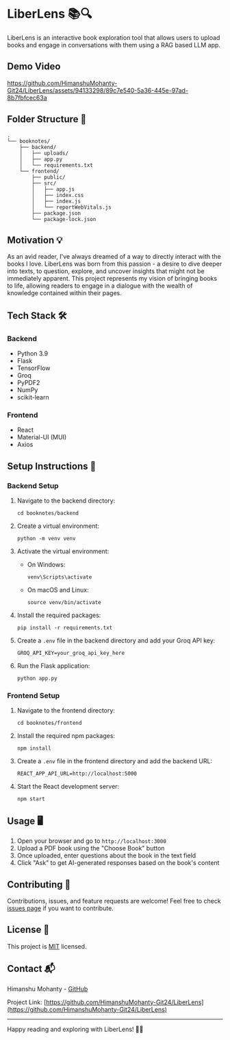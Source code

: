 # LiberLens 📚🔍

LiberLens is an interactive book exploration tool that allows users to upload books and engage in conversations with them using a RAG based LLM app.
## Demo Video


https://github.com/HimanshuMohanty-Git24/LiberLens/assets/94133298/89c7e540-5a36-445e-97ad-8b7fbfcec63a


## Folder Structure 📁

```
.
└── booknotes/
    ├── backend/
    │   ├── uploads/
    │   ├── app.py
    │   └── requirements.txt
    └── frontend/
        ├── public/
        ├── src/
        │   ├── app.js
        │   ├── index.css
        │   ├── index.js
        │   └── reportWebVitals.js
        ├── package.json
        └── package-lock.json
```

## Motivation 💡

As an avid reader, I've always dreamed of a way to directly interact with the books I love. LiberLens was born from this passion - a desire to dive deeper into texts, to question, explore, and uncover insights that might not be immediately apparent. This project represents my vision of bringing books to life, allowing readers to engage in a dialogue with the wealth of knowledge contained within their pages.

## Tech Stack 🛠️

### Backend
- Python 3.9
- Flask
- TensorFlow
- Groq
- PyPDF2
- NumPy
- scikit-learn

### Frontend
- React
- Material-UI (MUI)
- Axios

## Setup Instructions 🚀

### Backend Setup

1. Navigate to the backend directory:
   ```
   cd booknotes/backend
   ```

2. Create a virtual environment:
   ```
   python -m venv venv
   ```

3. Activate the virtual environment:
   - On Windows:
     ```
     venv\Scripts\activate
     ```
   - On macOS and Linux:
     ```
     source venv/bin/activate
     ```

4. Install the required packages:
   ```
   pip install -r requirements.txt
   ```

5. Create a `.env` file in the backend directory and add your Groq API key:
   ```
   GROQ_API_KEY=your_groq_api_key_here
   ```

6. Run the Flask application:
   ```
   python app.py
   ```

### Frontend Setup

1. Navigate to the frontend directory:
   ```
   cd booknotes/frontend
   ```

2. Install the required npm packages:
   ```
   npm install
   ```

3. Create a `.env` file in the frontend directory and add the backend URL:
   ```
   REACT_APP_API_URL=http://localhost:5000
   ```

4. Start the React development server:
   ```
   npm start
   ```

## Usage 🖥️

1. Open your browser and go to `http://localhost:3000`
2. Upload a PDF book using the "Choose Book" button
3. Once uploaded, enter questions about the book in the text field
4. Click "Ask" to get AI-generated responses based on the book's content

## Contributing 🤝

Contributions, issues, and feature requests are welcome! Feel free to check [issues page](https://github.com/HimanshuMohanty-Git24/LiberLens/issues) if you want to contribute.

## License 📄

This project is [MIT](https://choosealicense.com/licenses/mit/) licensed.

## Contact 📬

Himanshu Mohanty - [GitHub](https://github.com/HimanshuMohanty-Git24)

Project Link: [https://github.com/HimanshuMohanty-Git24/LiberLens](https://github.com/HimanshuMohanty-Git24/LiberLens)

---

Happy reading and exploring with LiberLens! 📖✨
